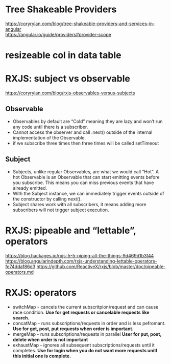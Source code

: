 # Tree Shakeable Providers
https://coryrylan.com/blog/tree-shakeable-providers-and-services-in-angular   
https://angular.io/guide/providers#provider-scope

# resizeable col in data table

# RXJS: subject vs observable
https://coryrylan.com/blog/rxjs-observables-versus-subjects

## Observable
- Observables by default are “Cold” meaning they are lazy and won’t run any code until there is a subscriber.
- Cannot access the observer and call .next() outside of the internal implementation of the Observable. 
- if we subscribe three times then three times will be called setTimeout
## Subject

- Subjects, unlike regular Observables, are what we would call “Hot”. A hot Observable is an Observable that can start emitting events before you subscribe. This means you can miss previous events that have already emitted.
- With the Subject instance, we can immediately trigger events outside of the constructor by calling next().
- Subject shares work with all subscribers, it means adding more subscribers will not trigger subject execution.

# RXJS: pipeable and “lettable”, operators
https://blog.hackages.io/rxjs-5-5-piping-all-the-things-9d469d1b3f44
https://blog.angularindepth.com/rxjs-understanding-lettable-operators-fe74dda186d3
https://github.com/ReactiveX/rxjs/blob/master/doc/pipeable-operators.md

# RXJS: operators
* switchMap - cancels the current subscritpion/request and can cause race condition. **Use for get requests or cancelable requests like search.**
* concatMap - runs subscriptions/requests in order and is less pefromant. **Use for get, post, put requests when order is important.**
* mergeMap - runs subscriptions/requests in parallel
**User for put, post, delete when order is not important**
* exhaustMap - ignores all subsequent subscriptions/requests until it completes. **Use for login when you do not want more requests unitl this initial one is complete.**



